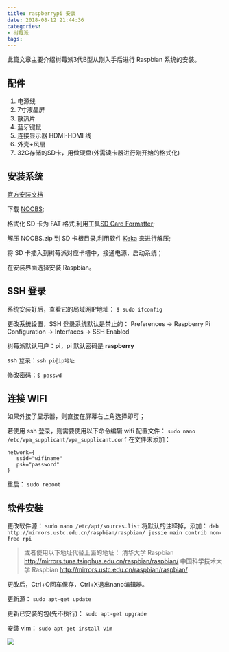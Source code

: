 ```yaml
---
title: raspberrypi 安装
date: 2018-08-12 21:44:36
categories: 
- 树莓派
tags:
---
```

此篇文章主要介绍树莓派3代B型从刚入手后进行 Raspbian 系统的安装。

## 配件

1. 电源线
2. 7寸液晶屏
3. 散热片
4. 蓝牙键鼠
5. 连接显示器 HDMI-HDMI 线
6. 外壳+风扇
7. 32G存储的SD卡，用做硬盘(外需读卡器进行刚开始的格式化)

<!--more-->

## 安装系统

[官方安装文档](https://www.raspberrypi.org/documentation/installation/noobs.md)

下载 [NOOBS](https://www.raspberrypi.org/downloads/noobs/);

格式化 SD 卡为 FAT 格式,利用工具[SD Card Formatter](https://www.sdcard.org/downloads/formatter_4/);

解压 NOOBS.zip 到 SD 卡根目录,利用软件 [Keka](http://www.kekaosx.com/zh-cn/) 来进行解压;

将 SD 卡插入到树莓派对应卡槽中，接通电源，启动系统；

在安装界面选择安装 Raspbian。

## SSH 登录

系统安装好后，查看它的局域网IP地址：
`$ sudo ifconfig`

更改系统设置，SSH 登录系统默认是禁止的：
Preferences -> Raspberry Pi Configuration -> Interfaces -> SSH Enabled

树莓派默认用户：**pi**，pi 默认密码是 **raspberry**

ssh 登录：`ssh pi@ip地址`

修改密码：`$ passwd`

## 连接 WIFI

如果外接了显示器，则直接在屏幕右上角选择即可；

若使用 ssh 登录，则需要使用以下命令编辑 wifi 配置文件：
`sudo nano /etc/wpa_supplicant/wpa_supplicant.conf`
在文件末添加：
```
network={
   ssid="wifiname"
   psk="password"
}
```

重启：
`sudo reboot`

## 软件安装

更改软件源：
`sudo nano /etc/apt/sources.list`
将默认的注释掉，添加：
`deb http://mirrors.ustc.edu.cn/raspbian/raspbian/ jessie main contrib non-free rpi`

> 或者使用以下地址代替上面的地址：
> 清华大学 Raspbian http://mirrors.tuna.tsinghua.edu.cn/raspbian/raspbian/
> 中国科学技术大学 Raspbian http://mirrors.ustc.edu.cn/raspbian/raspbian/

更改后，Ctrl+O回车保存，Ctrl+X退出nano编辑器。

更新源：
`sudo apt-get update`

更新已安装的包(先不执行)：
`sudo apt-get upgrade`

安装 vim：
`sudo apt-get install vim`

![](https://ws1.sinaimg.cn/large/006tKfTcly1fjlrdmbafsj31kw1nv4qp.jpg)